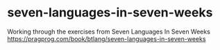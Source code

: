 # seven-languages-in-seven-weeks
Working through the exercises from Seven Languages In Seven Weeks  https://pragprog.com/book/btlang/seven-languages-in-seven-weeks

